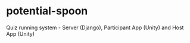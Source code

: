 # potential-spoon
Quiz running system - Server (Django), Participant App (Unity) and Host App (Unity)
